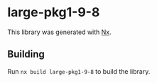 # large-pkg1-9-8

This library was generated with [Nx](https://nx.dev).

## Building

Run `nx build large-pkg1-9-8` to build the library.

